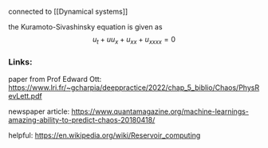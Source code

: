 

connected to [[Dynamical systems]]

the Kuramoto-Sivashinsky equation is given as
$$u_t+uu_x+u_{xx}+u_{xxxx}=0$$

### Links:
paper from Prof Edward Ott:
https://www.lri.fr/~gcharpia/deeppractice/2022/chap_5_biblio/Chaos/PhysRevLett.pdf

newspaper article:
https://www.quantamagazine.org/machine-learnings-amazing-ability-to-predict-chaos-20180418/

helpful:
https://en.wikipedia.org/wiki/Reservoir_computing
